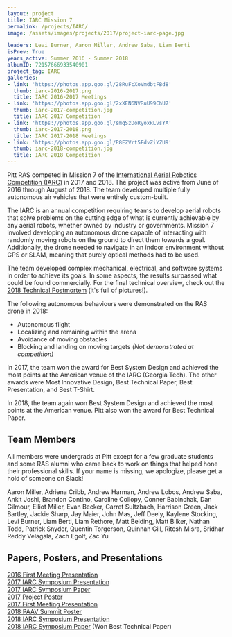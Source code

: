 ```yaml
---
layout: project
title: IARC Mission 7
permalink: /projects/IARC/
image: /assets/images/projects/2017/project-iarc-page.jpg

leaders: Levi Burner, Aaron Miller, Andrew Saba, Liam Berti
isPrev: True
years_active: Summer 2016 - Summer 2018
albumID: 72157666933540901
project_tag: IARC
galleries:
- link: 'https://photos.app.goo.gl/28RuFcXoVmdbtFBd8'
  thumb: iarc-2016-2017.png
  title: IARC 2016-2017 Meetings
- link: 'https://photos.app.goo.gl/2xXEN6NVRuU99ChU7'
  thumb: iarc-2017-competition.jpg
  title: IARC 2017 Competition
- link: 'https://photos.app.goo.gl/smqSzDoRyoxRLvsYA'
  thumb: iarc-2017-2018.png
  title: IARC 2017-2018 Meetings
- link: 'https://photos.app.goo.gl/P8EZVrt5FdvZiYZU9'
  thumb: iarc-2018-competition.jpg
  title: IARC 2018 Competition
---
```

Pitt RAS competed in Mission 7 of the [International Aerial Robotics Competition (IARC)](http://aerialroboticscompetition.org) in 2017 and 2018. The project was active from June of 2016 through August of 2018. The team developed multiple fully autonomous air vehicles that were entirely custom-built.

The IARC is an annual competition requiring teams to develop aerial robots that solve problems on the cutting edge of what is currently achievable by any aerial robots, whether owned by industry or governments. Mission 7 involved developing an autonomous drone capable of interacting with randomly moving robots on the ground to direct them towards a goal. Additionally, the drone needed to navigate in an indoor environment without GPS or SLAM, meaning that purely optical methods had to be used.

The team developed complex mechanical, electrical, and software systems in order to achieve its goals. In some aspects, the results surpassed what could be found commercially. For the final technical overview, check out the [2018 Technical Postmortem](/projects/iarc/2018/08/10/update-iarc-technical-postmortem.html) (it's full of pictures!).

The following autonomous behaviours were demonstrated on the RAS drone in 2018:
- Autonomous flight
- Localizing and remaining within the arena
- Avoidance of moving obstacles
- Blocking and landing on moving targets _(Not demonstrated at competition)_

In 2017, the team won the award for Best System Design and achieved the most points at the American venue of the IARC (Georgia Tech). The other awards were Most Innovative Design, Best Technical Paper, Best Presentation, and Best T-Shirt.

In 2018, the team again won Best System Design and achieved the most points at the American venue.  Pitt also won the award for Best Technical Paper.

## Team Members
All members were undergrads at Pitt except for a few graduate students and some RAS alumni who came back to work on things that helped hone their professional skills. If your name is missing, we apologize, please get a hold of someone on Slack!

Aaron Miller,
Adriena Cribb,
Andrew Harman,
Andrew Lobos,
Andrew Saba,
Ankit Joshi,
Brandon Contino,
Caroline Collopy,
Conner Babinchak,
Dan Gilmour,
Elliot Miller,
Evan Becker,
Garret Sultzbach,
Harrison Green,
Jack Bartley,
Jackie Sharp,
Jay Maier,
John Mas,
Jeff Deely,
Kaylene Stocking,
Levi Burner,
Liam Berti,
Liam Rethore,
Matt Belding,
Matt Bilker,
Nathan Todd,
Patrick Snyder,
Quentin Torgerson,
Quinnan Gill,
Ritesh Misra,
Sridhar Reddy Velagala,
Zach Egolf,
Zac Yu

## Papers, Posters, and Presentations
[2016 First Meeting Presentation](/assets/misc/IARC-2016-1st-Meeting-Presentation.pdf)<br/>
[2017 IARC Symposium Presentation](/assets/misc/IARC-Symposium-Presentation-2017.pdf)<br/>
[2017 IARC Symposium Paper](/assets/misc/iarc7.pdf)<br/>
[2017 Project Poster](/assets/misc/IARC-2017-Poster.pptx.pdf)<br/>
[2017 First Meeting Presentation](/assets/misc/IARC-2017-Intro-Meeting-Presentation.pdf)<br/>
[2018 PAAV Summit Poster](/assets/misc/iarc-PAAVSummit-2018-Poster.pdf)<br/>
[2018 IARC Symposium Presentation](/assets/misc/IARC-Symposium-Presentation-2018.pdf)<br/>
[2018 IARC Symposium Paper](/assets/misc/iarc-technical-paper-2018.pdf) (Won Best Technical Paper)

